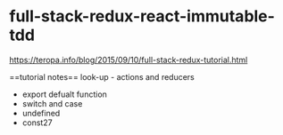 # full-stack-redux-react-immutable-tdd
https://teropa.info/blog/2015/09/10/full-stack-redux-tutorial.html


==tutorial notes==                                                                    look-up                                                                               - actions and reducers
- export defualt function                                                             
- switch and case                                                                    
- undefined                                                                          
- const27                                                                            
